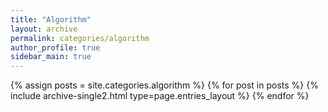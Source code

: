 ```yaml
---
title: "Algorithm"
layout: archive
permalink: categories/algorithm
author_profile: true
sidebar_main: true
---
```


{% assign posts = site.categories.algorithm %}
{% for post in posts %} 
    {% include archive-single2.html type=page.entries_layout %} 
{% endfor %}
